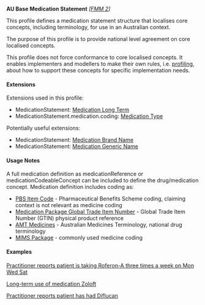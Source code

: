 **AU Base Medication Statement**  *[[FMM 2](guidance.html)]*

This profile defines a medication statement structure that localises core concepts, including terminology, for use in an Australian context.

The purpose of this profile is to provide national level agreement on core localised concepts. 

This profile does not force conformance to core localised concepts. It enables implementers and modellers to make their own rules, i.e. [profiling](http://hl7.org/fhir/profiling.html), about how to support these concepts for specific implementation needs.


#### Extensions
Extensions used in this profile:
* MedicationStatement: [Medication Long Term](StructureDefinition-medication-long-term.html)
* MedicationStatement.medication.coding: [Medication Type](StructureDefinition-medication-type.html)

Potentially useful extensions:
* MedicationStatement: [Medication Brand Name](StructureDefinition-medication-brand-name.html)
* MedicationStatement: [Medication Generic Name](StructureDefinition-medication-generic-name.html)


#### Usage Notes
A full medication definition as medicationReference or medicationCodeableConcept can be included to define the drug/medication concept. Medication definition includes coding as:
* [PBS Item Code](https://www.pbs.gov.au/pbs/home) - Pharmaceutical Benefits Scheme coding, claiming context is not relevant as medicine coding
* [Medication Package Global Trade Item Number](http://terminology.hl7.org/ValueSet/v3-GTIN) - Global Trade Item Number (GTIN) physical product reference
* [AMT Medicines](https://healthterminologies.gov.au/fhir/ValueSet/australian-medication-1) - Australian Medicines Terminology, national drug terminology
* [MIMS Package](https://www.mims.com.au/index.php) - commonly used medicine coding


#### Examples
[Practitioner reports patient is taking Roferon-A three times a week on Mon Wed Sat](MedicationStatement-example0.html)

[Long-term use of medication Zoloft](MedicationStatement-example1.html)

[Practitioner reports patient has had Diflucan](MedicationStatement-example2.html)


